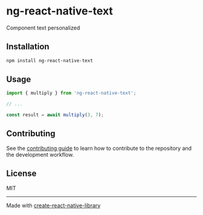 # ng-react-native-text

Component text personalized

## Installation

```sh
npm install ng-react-native-text
```

## Usage

```js
import { multiply } from 'ng-react-native-text';

// ...

const result = await multiply(3, 7);
```

## Contributing

See the [contributing guide](CONTRIBUTING.md) to learn how to contribute to the repository and the development workflow.

## License

MIT

---

Made with [create-react-native-library](https://github.com/callstack/react-native-builder-bob)
